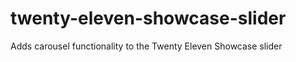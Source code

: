 twenty-eleven-showcase-slider
=============================

Adds carousel functionality to the Twenty Eleven Showcase slider